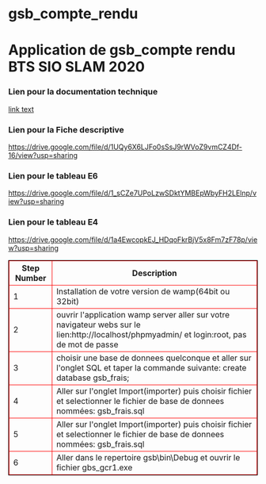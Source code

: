 # gsb_compte_rendu
<h1>Application de gsb_compte rendu BTS SIO SLAM 2020</h1>
<h3>Lien pour la documentation technique</h3>
<a href="url">link text</a>
<h3>Lien pour la Fiche descriptive</h3>
<a href="url">https://drive.google.com/file/d/1UQy6X6LJFo0sSsJ9rWVoZ9vmCZ4Df-16/view?usp=sharing</a>
<h3>Lien pour le tableau E6</h3>
<a href="url">https://drive.google.com/file/d/1_sCZe7UPoLzwSDktYMBEpWbyFH2LElnp/view?usp=sharing</a>
<h3>Lien pour le tableau E4</h3>
<a href="url">https://drive.google.com/file/d/1a4EwcopkEJ_HDqoFkrBjV5x8Fm7zF78p/view?usp=sharing</a>
<table style="border:1px solid black;">
<tr>
   <th style="border:1px solid red;">Step Number</th>
   <th style="border:1px solid red;">Description</th>
</tr>
<tr>
   <td style="border:1px solid red;">1</td>
   <td style="border:1px solid red;">Installation de votre version de wamp(64bit ou 32bit)</td>
</tr>
<tr>
   <td style="border:1px solid red;">2</td>
   <td style="border:1px solid red;">ouvrir l'application wamp server aller sur votre navigateur webs sur le lien:http://localhost/phpmyadmin/ et login:root, pas de mot de passe</td>
</tr>
<tr>
   <td style="border:1px solid red;">3</td>
   <td style="border:1px solid red;">choisir une base de donnees quelconque et aller sur l'onglet SQL et taper la commande suivante: create database gsb_frais; </td>
</tr>
<tr>
   <td style="border:1px solid red;">4</td>
   <td style="border:1px solid red;">Aller sur l'onglet Import(importer) puis choisir fichier et selectionner le fichier de base de donnees nommées: gsb_frais.sql</td>
</tr>
<tr>
   <td style="border:1px solid red;">5</td>
   <td style="border:1px solid red;">Aller sur l'onglet Import(importer) puis choisir fichier et selectionner le fichier de base de donnees nommées: gsb_frais.sql</td>
</tr>
<tr>
   <td style="border:1px solid red;">6</td>
   <td style="border:1px solid red;">Aller dans le repertoire gsb\bin\Debug et ouvrir le fichier gbs_gcr1.exe</td>
</tr>
</table>
